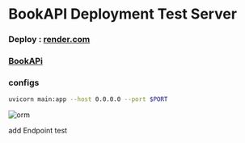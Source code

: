 # BookAPI Deployment Test Server 
### Deploy : [render.com](https://render.com/)    
### [BookAPi](https://bookapi-8bjd.onrender.com/docs)  
### configs
```bash  
uvicorn main:app --host 0.0.0.0 --port $PORT  
```
![orm](https://github.com/themusharraf/bookapi/assets/122869450/7e30603c-a0f2-466c-a826-892454b756fd) 
 
add Endpoint test
